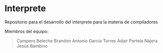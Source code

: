 # Interprete
Repositorio para el desarrollo del interprete para la materia de compiladores 

Miembros del equipo:

>Campero Beleche Brandon Antonio
>García Torres Adair
>Portela Nájera Jesús Bambino
